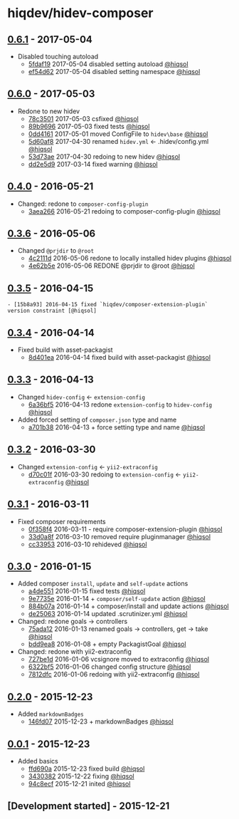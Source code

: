 # hiqdev/hidev-composer

## [0.6.1] - 2017-05-04

- Disabled touching autoload
    - [5fdaf19] 2017-05-04 disabled setting autoload [@hiqsol]
    - [ef54d62] 2017-05-04 disabled setting namespace [@hiqsol]

## [0.6.0] - 2017-05-03

- Redone to new hidev
    - [78c3501] 2017-05-03 csfixed [@hiqsol]
    - [89b9696] 2017-05-03 fixed tests [@hiqsol]
    - [0dd4161] 2017-05-01 moved ConfigFile to `hidev\base` [@hiqsol]
    - [5d60af8] 2017-04-30 renamed `hidev.yml` <- .hidev/config.yml [@hiqsol]
    - [53d73ae] 2017-04-30 redoing to new hidev [@hiqsol]
    - [dd2e5d9] 2017-03-14 fixed warning [@hiqsol]

## [0.4.0] - 2016-05-21

- Changed: redone to `composer-config-plugin`
    - [3aea266] 2016-05-21 redoing to composer-config-plugin [@hiqsol]

## [0.3.6] - 2016-05-06

- Changed `@prjdir` to `@root`
    - [4c2111d] 2016-05-06 redone to locally installed hidev plugins [@hiqsol]
    - [4e62b5e] 2016-05-06 REDONE @prjdir to @root [@hiqsol]

## [0.3.5] - 2016-04-15

    - [15b8a93] 2016-04-15 fixed `hiqdev/composer-extension-plugin` version constraint [@hiqsol]

## [0.3.4] - 2016-04-14

- Fixed build with asset-packagist
    - [8d401ea] 2016-04-14 fixed build with asset-packagist [@hiqsol]

## [0.3.3] - 2016-04-13

- Changed `hidev-config` <- `extension-config`
    - [6a36bf5] 2016-04-13 redone `extension-config` to `hidev-config` [@hiqsol]
- Added forced setting of `composer.json` type and name
    - [a701b38] 2016-04-13 + force setting type and name [@hiqsol]

## [0.3.2] - 2016-03-30

- Changed `extension-config` <- `yii2-extraconfig`
    - [d70c01f] 2016-03-30 redoing to `extension-config` <- `yii2-extraconfig` [@hiqsol]

## [0.3.1] - 2016-03-11

- Fixed composer requirements
    - [0f358f4] 2016-03-11 - require composer-extension-plugin [@hiqsol]
    - [33d0a8f] 2016-03-10 removed require pluginmanager [@hiqsol]
    - [cc33953] 2016-03-10 rehideved [@hiqsol]

## [0.3.0] - 2016-01-15

- Added composer `install`, `update` and `self-update` actions
    - [a4de551] 2016-01-15 fixed tests [@hiqsol]
    - [9e7735e] 2016-01-14 + `composer/self-update` action [@hiqsol]
    - [884b07a] 2016-01-14 + composer/install and update actions [@hiqsol]
    - [de25063] 2016-01-14 updated .scrutinizer.yml [@hiqsol]
- Changed: redone goals -> controllers
    - [75ada12] 2016-01-13 renamed goals -> controllers, get -> take [@hiqsol]
    - [bdd9ea8] 2016-01-08 + empty PackagistGoal [@hiqsol]
- Changed: redone with yii2-extraconfig
    - [727be1d] 2016-01-06 vcsignore moved to extraconfig [@hiqsol]
    - [6322bf5] 2016-01-06 changed config structure [@hiqsol]
    - [7812dfc] 2016-01-06 redoing with yii2-extraconfig [@hiqsol]

## [0.2.0] - 2015-12-23

- Added `markdownBadges`
    - [146fd07] 2015-12-23 + markdownBadges [@hiqsol]

## [0.0.1] - 2015-12-23

- Added basics
    - [ffd690a] 2015-12-23 fixed build [@hiqsol]
    - [3430382] 2015-12-22 fixing [@hiqsol]
    - [94c8ecf] 2015-12-21 inited [@hiqsol]

## [Development started] - 2015-12-21

[@hiqsol]: https://github.com/hiqsol
[sol@hiqdev.com]: https://github.com/hiqsol
[@SilverFire]: https://github.com/SilverFire
[d.naumenko.a@gmail.com]: https://github.com/SilverFire
[@tafid]: https://github.com/tafid
[andreyklochok@gmail.com]: https://github.com/tafid
[@BladeRoot]: https://github.com/BladeRoot
[bladeroot@gmail.com]: https://github.com/BladeRoot
[3aea266]: https://github.com/hiqdev/hidev-composer/commit/3aea266
[4c2111d]: https://github.com/hiqdev/hidev-composer/commit/4c2111d
[4e62b5e]: https://github.com/hiqdev/hidev-composer/commit/4e62b5e
[15b8a93]: https://github.com/hiqdev/hidev-composer/commit/15b8a93
[8d401ea]: https://github.com/hiqdev/hidev-composer/commit/8d401ea
[6a36bf5]: https://github.com/hiqdev/hidev-composer/commit/6a36bf5
[a701b38]: https://github.com/hiqdev/hidev-composer/commit/a701b38
[d70c01f]: https://github.com/hiqdev/hidev-composer/commit/d70c01f
[0f358f4]: https://github.com/hiqdev/hidev-composer/commit/0f358f4
[33d0a8f]: https://github.com/hiqdev/hidev-composer/commit/33d0a8f
[cc33953]: https://github.com/hiqdev/hidev-composer/commit/cc33953
[a4de551]: https://github.com/hiqdev/hidev-composer/commit/a4de551
[9e7735e]: https://github.com/hiqdev/hidev-composer/commit/9e7735e
[884b07a]: https://github.com/hiqdev/hidev-composer/commit/884b07a
[de25063]: https://github.com/hiqdev/hidev-composer/commit/de25063
[75ada12]: https://github.com/hiqdev/hidev-composer/commit/75ada12
[bdd9ea8]: https://github.com/hiqdev/hidev-composer/commit/bdd9ea8
[727be1d]: https://github.com/hiqdev/hidev-composer/commit/727be1d
[6322bf5]: https://github.com/hiqdev/hidev-composer/commit/6322bf5
[7812dfc]: https://github.com/hiqdev/hidev-composer/commit/7812dfc
[146fd07]: https://github.com/hiqdev/hidev-composer/commit/146fd07
[ffd690a]: https://github.com/hiqdev/hidev-composer/commit/ffd690a
[3430382]: https://github.com/hiqdev/hidev-composer/commit/3430382
[94c8ecf]: https://github.com/hiqdev/hidev-composer/commit/94c8ecf
[5d60af8]: https://github.com/hiqdev/hidev-composer/commit/5d60af8
[53d73ae]: https://github.com/hiqdev/hidev-composer/commit/53d73ae
[dd2e5d9]: https://github.com/hiqdev/hidev-composer/commit/dd2e5d9
[Under development]: https://github.com/hiqdev/hidev-composer/compare/0.6.0...HEAD
[0.4.0]: https://github.com/hiqdev/hidev-composer/compare/0.3.6...0.4.0
[0.3.6]: https://github.com/hiqdev/hidev-composer/compare/0.3.5...0.3.6
[0.3.5]: https://github.com/hiqdev/hidev-composer/compare/0.3.4...0.3.5
[0.3.4]: https://github.com/hiqdev/hidev-composer/compare/0.3.3...0.3.4
[0.3.3]: https://github.com/hiqdev/hidev-composer/compare/0.3.2...0.3.3
[0.3.2]: https://github.com/hiqdev/hidev-composer/compare/0.3.1...0.3.2
[0.3.1]: https://github.com/hiqdev/hidev-composer/compare/0.3.0...0.3.1
[0.3.0]: https://github.com/hiqdev/hidev-composer/compare/0.2.0...0.3.0
[0.2.0]: https://github.com/hiqdev/hidev-composer/compare/0.0.1...0.2.0
[0.0.1]: https://github.com/hiqdev/hidev-composer/releases/tag/0.0.1
[78c3501]: https://github.com/hiqdev/hidev-composer/commit/78c3501
[89b9696]: https://github.com/hiqdev/hidev-composer/commit/89b9696
[0dd4161]: https://github.com/hiqdev/hidev-composer/commit/0dd4161
[0.6.0]: https://github.com/hiqdev/hidev-composer/compare/0.4.0...0.6.0
[5fdaf19]: https://github.com/hiqdev/hidev-composer/commit/5fdaf19
[ef54d62]: https://github.com/hiqdev/hidev-composer/commit/ef54d62
[0.6.1]: https://github.com/hiqdev/hidev-composer/compare/0.6.0...0.6.1
